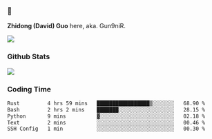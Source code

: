 ### 👋 

**Zhidong (David) Guo** here, aka. Gun9niR.

![](https://komarev.com/ghpvc/?username=Gun9niR&label=Total+Views)

### Github Stats

<img src="https://github-readme-stats.vercel.app/api?username=Gun9niR&count_private=true&show_icons=true&theme=vue-dark&hide_title=true">

### Coding Time

<!--START_SECTION:waka-->

```txt
Rust         4 hrs 59 mins   █████████████████▒░░░░░░░   68.90 %
Bash         2 hrs 2 mins    ███████░░░░░░░░░░░░░░░░░░   28.15 %
Python       9 mins          ▓░░░░░░░░░░░░░░░░░░░░░░░░   02.18 %
Text         2 mins          ░░░░░░░░░░░░░░░░░░░░░░░░░   00.46 %
SSH Config   1 min           ░░░░░░░░░░░░░░░░░░░░░░░░░   00.30 %
```

<!--END_SECTION:waka-->
